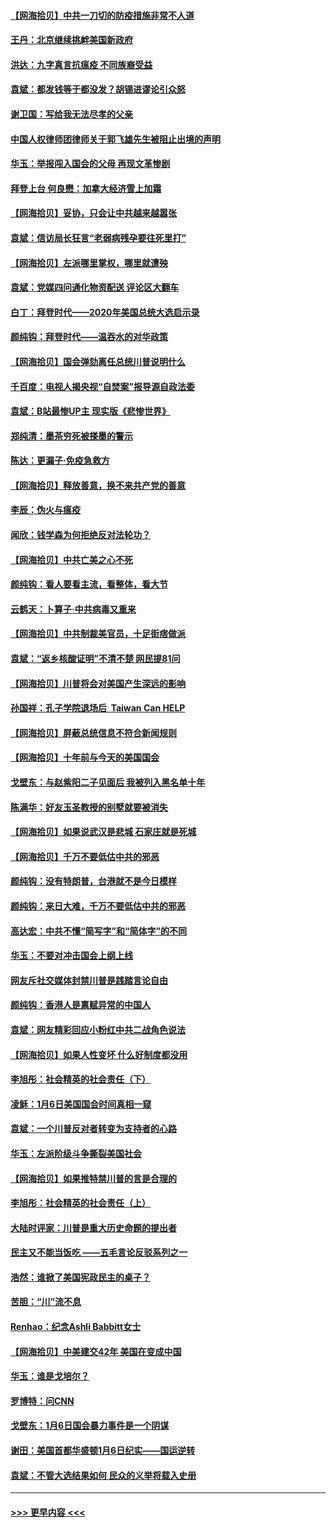 #### [【网海拾贝】中共一刀切的防疫措施非常不人道](../pages/nsc993/n12724879.md?t=02020151) 
#### [王丹：北京继续挑衅美国新政府](../pages/nsc993/n12722456.md?t=02020151) 
#### [洪达：九字真言抗瘟疫 不同族裔受益](../pages/nsc993/n12722448.md?t=02020151) 
#### [袁斌：都发钱等于都没发？胡锡进谬论引众怒](../pages/nsc993/n12722393.md?t=02020151) 
#### [谢卫国：写给我无法尽孝的父亲](../pages/nsc993/n12720325.md?t=02020151) 
#### [中国人权律师团律师关于郭飞雄先生被阻止出境的声明](../pages/nsc993/n12720203.md?t=02020151) 
#### [华玉：举报闯入国会的父母 再现文革惨剧](../pages/nsc993/n12719070.md?t=02020151) 
#### [拜登上台 何良懋：加拿大经济雪上加霜](../pages/nsc993/n12718943.md?t=02020151) 
#### [【网海拾贝】妥协，只会让中共越来越嚣张](../pages/nsc993/n12717392.md?t=02020151) 
#### [袁斌：信访局长狂言“老弱病残孕要往死里打”](../pages/nsc993/n12717343.md?t=02020151) 
#### [【网海拾贝】左派哪里掌权，哪里就遭殃](../pages/nsc993/n12715009.md?t=02020151) 
#### [袁斌：党媒四问通化物资配送 评论区大翻车](../pages/nsc993/n12714950.md?t=02020151) 
#### [白丁：拜登时代——2020年美国总统大选启示录](../pages/nsc993/n12714920.md?t=02020151) 
#### [颜纯钩：拜登时代——温吞水的对华政策](../pages/nsc993/n12713245.md?t=02020151) 
#### [【网海拾贝】国会弹劾离任总统川普说明什么](../pages/nsc993/n12712816.md?t=02020151) 
#### [千百度：电视人揭央视“自焚案”报导源自政法委](../pages/nsc993/n12709760.md?t=02020151) 
#### [袁斌：B站最惨UP主 现实版《悲惨世界》](../pages/nsc993/n12709686.md?t=02020151) 
#### [郑纯清：墨茶穷死被搽墨的警示](../pages/nsc993/n12709262.md?t=02020151) 
#### [陈达：更漏子·免疫急救方](../pages/nsc993/n12709244.md?t=02020151) 
#### [【网海拾贝】释放善意，换不来共产党的善意](../pages/nsc993/n12708361.md?t=02020151) 
#### [李辰：伪火与瘟疫](../pages/nsc993/n12707981.md?t=02020151) 
#### [闻欣：钱学森为何拒绝反对法轮功？](../pages/nsc993/n12707407.md?t=02020151) 
#### [【网海拾贝】中共亡美之心不死](../pages/nsc993/n12707621.md?t=02020151) 
#### [颜纯钩：看人要看主流，看整体，看大节](../pages/nsc993/n12707536.md?t=02020151) 
#### [云鹤天：卜算子‧中共病毒又重来](../pages/nsc993/n12707408.md?t=02020151) 
#### [【网海拾贝】中共制裁美官员，十足街痞做派](../pages/nsc993/n12705115.md?t=02020151) 
#### [袁斌：“返乡核酸证明”不清不楚 网民提81问](../pages/nsc993/n12704982.md?t=02020151) 
#### [【网海拾贝】川普将会对美国产生深远的影响](../pages/nsc993/n12703045.md?t=02020151) 
#### [孙国祥：孔子学院退场后  Taiwan Can HELP](../pages/nsc993/n12702430.md?t=02020151) 
#### [【网海拾贝】屏蔽总统信息不符合新闻规则](../pages/nsc993/n12699998.md?t=02020151) 
#### [【网海拾贝】十年前与今天的美国国会](../pages/nsc993/n12696993.md?t=02020151) 
#### [戈壁东：与赵紫阳二子见面后 我被列入黑名单十年](../pages/nsc993/n12696215.md?t=02020151) 
#### [陈满华：好友玉圣教授的别墅就要被消失](../pages/nsc993/n12695411.md?t=02020151) 
#### [【网海拾贝】如果说武汉是悲城 石家庄就是死城](../pages/nsc993/n12694589.md?t=02020151) 
#### [【网海拾贝】千万不要低估中共的邪恶](../pages/nsc993/n12692771.md?t=02020151) 
#### [颜纯钩：没有特朗普，台港就不是今日模样](../pages/nsc993/n12692678.md?t=02020151) 
#### [颜纯钩：来日大难，千万不要低估中共的邪恶](../pages/nsc993/n12692080.md?t=02020151) 
#### [高达宏：中共不懂“简写字”和“简体字”的不同](../pages/nsc993/n12692068.md?t=02020151) 
#### [华玉：不要对冲击国会上纲上线](../pages/nsc993/n12689948.md?t=02020151) 
#### [网友斥社交媒体封禁川普是践踏言论自由](../pages/nsc993/n12687482.md?t=02020151) 
#### [颜纯钩：香港人是禀赋异常的中国人](../pages/nsc993/n12685142.md?t=02020151) 
#### [袁斌：网友精彩回应小粉红中共二战角色说法](../pages/nsc993/n12684994.md?t=02020151) 
#### [【网海拾贝】如果人性变坏 什么好制度都没用](../pages/nsc993/n12683000.md?t=02020151) 
#### [李旭彤：社会精英的社会责任（下）](../pages/nsc993/n12680604.md?t=02020151) 
#### [凌稣：1月6日美国国会时间真相一窥](../pages/nsc993/n12682780.md?t=02020151) 
#### [袁斌：一个川普反对者转变为支持者的心路](../pages/nsc993/n12682700.md?t=02020151) 
#### [华玉：左派阶级斗争撕裂美国社会](../pages/nsc993/n12681226.md?t=02020151) 
#### [【网海拾贝】如果推特禁川普的言是合理的](../pages/nsc993/n12681232.md?t=02020151) 
#### [李旭彤：社会精英的社会责任（上）](../pages/nsc993/n12680501.md?t=02020151) 
#### [大陆时评家：川普是重大历史命题的提出者](../pages/nsc993/n12679904.md?t=02020151) 
#### [民主又不能当饭吃 ——五毛言论反驳系列之一](../pages/nsc993/n12679877.md?t=02020151) 
#### [浩然：谁掀了美国宪政民主的桌子？](../pages/nsc993/n12679850.md?t=02020151) 
#### [苦胆：“川”流不息](../pages/nsc993/n12678388.md?t=02020151) 
#### [Renhao：纪念Ashli Babbitt女士](../pages/nsc993/n12678359.md?t=02020151) 
#### [【网海拾贝】中美建交42年 美国在变成中国](../pages/nsc993/n12678324.md?t=02020151) 
#### [华玉：谁是戈培尔？](../pages/nsc993/n12677515.md?t=02020151) 
#### [罗博特：问CNN](../pages/nsc993/n12677172.md?t=02020151) 
#### [戈壁东：1月6日国会暴力事件是一个阴谋](../pages/nsc993/n12674639.md?t=02020151) 
#### [谢田：美国首都华盛顿1月6日纪实——国运逆转](../pages/nsc993/n12673190.md?t=02020151) 
#### [袁斌：不管大选结果如何 民众的义举将载入史册](../pages/nsc993/n12672787.md?t=02020151) 

----
#### [ >>> 更早内容 <<< ](../indexes/nsc993-earlier.md)
